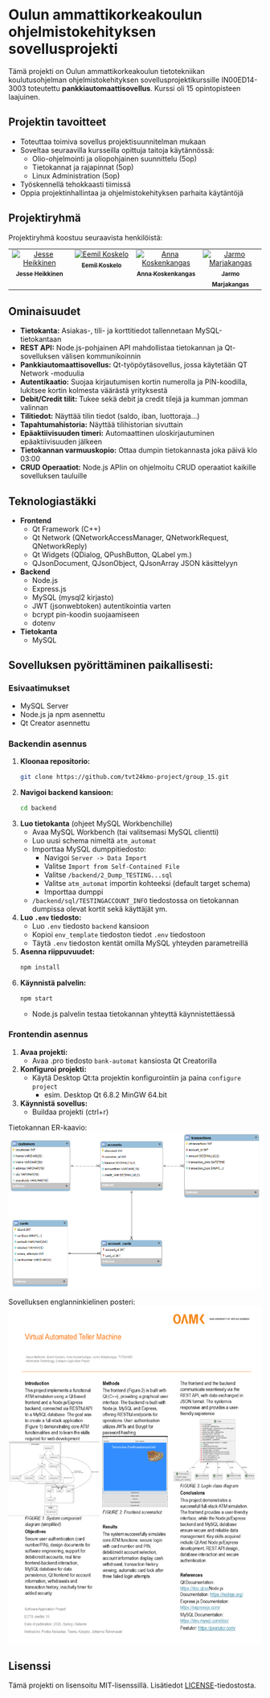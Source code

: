 # Oulun ammattikorkeakoulun ohjelmistokehityksen sovellusprojekti

Tämä projekti on Oulun ammattikorkeakoulun tietotekniikan koulutusohjelman ohjelmistokehityksen sovellusprojektikurssille IN00ED14-3003 toteutettu **pankkiautomaattisovellus**. Kurssi oli 15 opintopisteen laajuinen.

## Projektin tavoitteet

- Toteuttaa toimiva sovellus projektisuunnitelman mukaan
- Soveltaa seuraavilla kursseilla opittuja taitoja käytännössä:
    - Olio-ohjelmointi ja oliopohjainen suunnittelu (5op)
    - Tietokannat ja rajapinnat (5op)
    - Linux Administration (5op)
- Työskennellä tehokkaasti tiimissä
- Oppia projektinhallintaa ja ohjelmistokehityksen parhaita käytäntöjä

## Projektiryhmä

Projektiryhmä koostuu seuraavista henkilöistä:

<table>
  <tbody>
    <tr>
      <td align="center" valign="top" width="20%"><a href="https://github.com/mintusmaximus"><img src="https://avatars.githubusercontent.com/u/156218528?v=4" width="100px;" alt="Jesse Heikkinen"/><br /><sub><b>Jesse Heikkinen</b></sub></a><br /><a href="https://github.com/tvt24kmo-project/group_15/commits/main/?author=mintusmaximus" title=""></a></td>
      <td align="center" valign="top" width="20%"><a href="https://github.com/eemil3"><img src="https://avatars.githubusercontent.com/u/181833755?v=4" width="100px;" alt="Eemil Koskelo"/><br /><sub><b>Eemil Koskelo</b></sub></a><br /><a href="https://github.com/tvt24kmo-project/group_15/commits/main/?author=eemil3" title=""></a></td>
      <td align="center" valign="top" width="20%"><a href="https://github.com/nnksknkngs"><img src="https://avatars.githubusercontent.com/u/169275720?v=4" width="100px;" alt="Anna Koskenkangas"/><br /><sub><b>Anna Koskenkangas</b></sub></a><br /><a href="https://github.com/tvt24kmo-project/group_15/commits/main/?author=nnksknkngs" title=""></a></td>
      <td align="center" valign="top" width="20%"><a href="https://github.com/jarmoit"><img src="https://avatars.githubusercontent.com/u/181835775?v=4" width="100px;" alt="Jarmo Marjakangas"/><br /><sub><b>Jarmo Marjakangas</b></sub></a><br /><a href="https://github.com/tvt24kmo-project/group_15/commits/main/?author=Jarmoit" title=""></a></td>
    </tr>
  </tbody>
</table>

## Ominaisuudet
- **Tietokanta:** Asiakas-, tili- ja korttitiedot tallennetaan MySQL-tietokantaan
- **REST API:** Node.js-pohjainen API mahdollistaa tietokannan ja Qt-sovelluksen välisen kommunikoinnin
- **Pankkiautomaattisovellus:** Qt-työpöytäsovellus, jossa käytetään QT Network -moduulia
- **Autentikaatio:** Suojaa kirjautumisen kortin numerolla ja PIN-koodilla, lukitsee kortin kolmesta väärästä yrityksestä
- **Debit/Credit tilit:** Tukee sekä debit ja credit tilejä ja kumman jomman valinnan
- **Tilitiedot:** Näyttää tilin tiedot (saldo, iban, luottoraja...)
- **Tapahtumahistoria:** Näyttää tilihistorian sivuttain
- **Epäaktiivisuuden timeri:** Automaattinen uloskirjautuminen epäaktiivisuuden jälkeen
- **Tietokannan varmuuskopio:** Ottaa dumpin tietokannasta joka päivä klo 03:00
- **CRUD Operaatiot:** Node.js APIin on ohjelmoitu CRUD operaatiot kaikille sovelluksen tauluille


## Teknologiastäkki
- **Frontend**
  - Qt Framework (C++)
  - Qt Network (QNetworkAccessManager, QNetworkRequest, QNetworkReply)
  - Qt Widgets (QDialog, QPushButton, QLabel ym.)
  - QJsonDocument, QJsonObject, QJsonArray JSON käsittelyyn
- **Backend**
  - Node.js
  - Express.js
  - MySQL (mysql2 kirjasto)
  - JWT (jsonwebtoken) autentikointia varten
  - bcrypt pin-koodin suojaamiseen
  - dotenv
- **Tietokanta**
  - MySQL
  

## Sovelluksen pyörittäminen paikallisesti:

### Esivaatimukset
* MySQL Server
* Node.js ja npm asennettu
* Qt Creator asennettu

### Backendin asennus

1. **Kloonaa repositorio:**
   ```bash
   git clone https://github.com/tvt24kmo-project/group_15.git
   ```
2. **Navigoi backend kansioon:**
   ```bash
   cd backend
   ```
3. **Luo tietokanta** (ohjeet MySQL Workbenchille)
   * Avaa MySQL Workbench (tai valitsemasi MySQL clientti)
   * Luo uusi schema nimeltä `atm_automat`
   * Importtaa MySQL dumppitiedosto:
     * Navigoi `Server -> Data Import`
     * Valitse `Import from Self-Contained File`
     * Valitse `/backend/2_Dump_TESTING...sql`
     * Valitse `atm_automat` importin kohteeksi (default target schema)
     * Importtaa dumppi
   * `/backend/sql/TESTINGACCOUNT_INFO` tiedostossa on tietokannan dumpissa olevat kortit sekä käyttäjät ym.
4. **Luo `.env` tiedosto:**
    * Luo `.env` tiedosto `backend` kansioon
    * Kopioi `env_template` tiedoston tiedot `.env` tiedostoon
    * Täytä `.env` tiedoston kentät omilla MySQL yhteyden parametreillä
5. **Asenna riippuvuudet:**
   ```bash
   npm install
   ```
6. **Käynnistä palvelin:**
   ```bash
   npm start
   ```
   * Node.js palvelin testaa tietokannan yhteyttä käynnistettäessä

### Frontendin asennus
1. **Avaa projekti:**
   * Avaa .pro tiedosto `bank-automat` kansiosta Qt Creatorilla
2. **Konfiguroi projekti:**
   * Käytä Desktop Qt:ta projektin konfigurointiin ja paina `configure project`
     * esim. Desktop Qt 6.8.2 MinGW 64.bit
3. **Käynnistä sovellus:**
   * Buildaa projekti (ctrl+r)
     


Tietokannan ER-kaavio:
<img src="img/ER_kaavio.png">

Sovelluksen englanninkielinen posteri:
<img src="img/poster.png">

## Lisenssi
Tämä projekti on lisensoitu MIT-lisenssillä. Lisätiedot [LICENSE](LICENSE)-tiedostosta.
